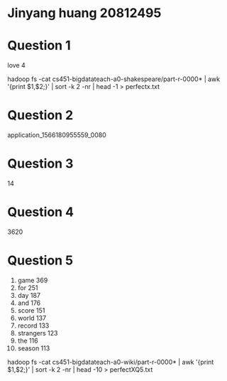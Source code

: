 <h1>Jinyang huang 20812495</h1>
<h1>Question 1</h1>
<p>love 4</p>
<p>hadoop fs -cat cs451-bigdatateach-a0-shakespeare/part-r-0000* | awk '{print $1,$2;}' | sort -k 2 -nr | head -1 > perfectx.txt
</p>
<h1>Question 2</h1>
<p>application_1566180955559_0080</p>
<h1>Question 3</h1>
<p>14</p>
<h1>Question 4</h1>
<p>3620</p>
<h1>Question 5</h1>
<p><ol><li>game	369</li>
<li>for	251</li>
<li>day	187</li>
<li>and	176</li>
<li>score	151</li>
<li>world	137</li>
<li>record	133</li>
<li>strangers	123</li>
<li>the	116</li>
<li>season	113</li></ol>
</p>
<p>hadoop fs -cat cs451-bigdatateach-a0-wiki/part-r-0000* | awk '{print $1,$2;}' | sort -k 2 -nr | head -10 > perfectXQ5.txt</p>
